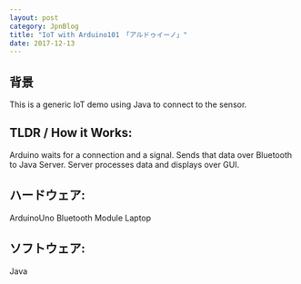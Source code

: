 ```yaml
---
layout: post
category: JpnBlog
title: "IoT with Arduino101　「アルドゥイーノ」"
date: 2017-12-13
---
```


## 背景
This is a generic IoT demo using Java to connect to the sensor.

## TLDR / How it Works:
Arduino waits for a connection and a signal. Sends that data over Bluetooth to Java Server. Server processes data and displays over GUI.

## ハードウェア:
ArduinoUno
Bluetooth Module
Laptop

## ソフトウェア:
Java
